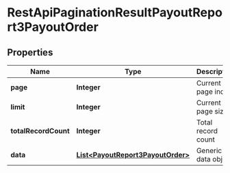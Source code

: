 
# RestApiPaginationResultPayoutReport3PayoutOrder

## Properties
Name | Type | Description | Notes
------------ | ------------- | ------------- | -------------
**page** | **Integer** | Current page index | 
**limit** | **Integer** | Current page size | 
**totalRecordCount** | **Integer** | Total record count | 
**data** | [**List&lt;PayoutReport3PayoutOrder&gt;**](PayoutReport3PayoutOrder.md) | Generic data object. | 



